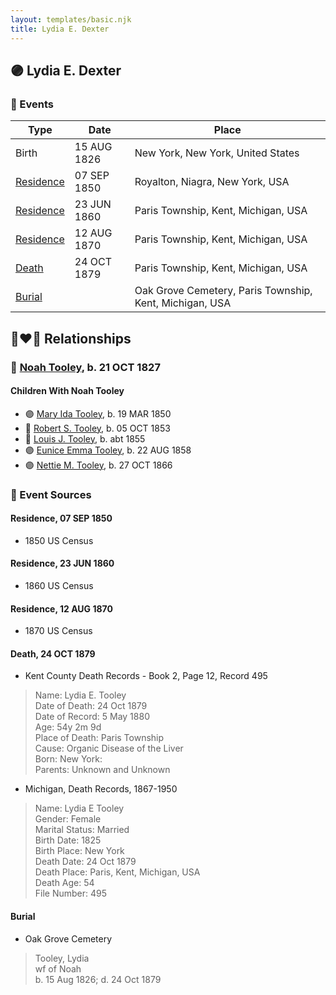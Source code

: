 ```yaml
---
layout: templates/basic.njk
title: Lydia E. Dexter
---
```

## 🟣 Lydia E. Dexter

### 📆 Events

Type | Date | Place
------ | ------ | ------
Birth | 15 AUG 1826 | New York, New York, United States
[Residence](#event-b9c46789-6e47-4fac-b495-9149abda451c) | 07 SEP 1850 | Royalton, Niagra, New York, USA
[Residence](#event-21fc86f8-9928-434a-9f6b-ef4acc64bf73) | 23 JUN 1860 | Paris Township, Kent, Michigan, USA
[Residence](#event-3d07074d-e365-495e-a1fe-f1516336c6ab) | 12 AUG 1870 | Paris Township, Kent, Michigan, USA
[Death](#event-bcb0aa15-915b-462e-9084-f42af93a7f96) | 24 OCT 1879 | Paris Township, Kent, Michigan, USA
[Burial](#event-80cf0b9e-3c8e-496c-98d8-a4b85f404c81) |  | Oak Grove Cemetery, Paris Township, Kent, Michigan, USA

## 👩‍❤️‍👨 Relationships

### 🔵 [Noah Tooley](/people/8/84640933), b. 21 OCT 1827

#### Children With Noah Tooley
* 🟣 [Mary Ida Tooley](/people/5/52009861), b. 19 MAR 1850
* 🔵 [Robert S. Tooley](/people/4/49267584), b. 05 OCT 1853
* 🔵 [Louis J. Tooley](/people/9/93438030), b. abt 1855
* 🟣 [Eunice Emma Tooley](/people/9/90896235), b. 22 AUG 1858
* 🟣 [Nettie M. Tooley](/people/6/61920568), b. 27 OCT 1866
### 📰 Event Sources

#### <a id="event-b9c46789-6e47-4fac-b495-9149abda451c"></a> Residence, 07 SEP 1850
* 1850 US Census

#### <a id="event-21fc86f8-9928-434a-9f6b-ef4acc64bf73"></a> Residence, 23 JUN 1860
* 1860 US Census

#### <a id="event-3d07074d-e365-495e-a1fe-f1516336c6ab"></a> Residence, 12 AUG 1870
* 1870 US Census

#### <a id="event-bcb0aa15-915b-462e-9084-f42af93a7f96"></a> Death, 24 OCT 1879
* Kent County Death Records  - Book 2, Page 12, Record 495
>   
  > Name: Lydia E. Tooley  
  > Date of Death: 24 Oct 1879  
  > Date of Record: 5 May 1880  
  > Age: 54y 2m 9d  
  > Place of Death: Paris Township  
  > Cause: Organic Disease of the Liver  
  > Born: New York:  
  > Parents: Unknown and Unknown
* Michigan, Death Records, 1867-1950
>   
  > Name: Lydia E Tooley  
  > Gender: Female  
  > Marital Status: Married  
  > Birth Date: 1825  
  > Birth Place: New York  
  > Death Date: 24 Oct 1879  
  > Death Place: Paris, Kent, Michigan, USA  
  > Death Age: 54  
  > File Number: 495

#### <a id="event-80cf0b9e-3c8e-496c-98d8-a4b85f404c81"></a> Burial
* Oak Grove Cemetery
>   
  > Tooley, Lydia  
  > wf of Noah  
  > b. 15 Aug 1826;  d. 24 Oct 1879
